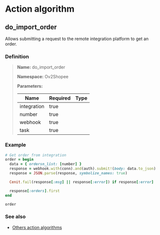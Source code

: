 # Action algorithm

## do_import_order

Allows submitting a request to the remote integration platform to get an order.
    
### Definition

> **Name:** do_import_order
> 
> **Namespace:** Ov2Shopee
>
> **Parameters:**
> 
> | Name | Required | Type |
> | --- | --- | --- |
> | integration | true |  |
> | number | true |  |
> | webhook | true |  |
> | task | true |  |

### Example
```ruby
# Get order from integration
order = begin
  data = { ordersn_list: [number] }
  response = webhook.with(conn).and(auth).submit!(body: data.to_json)
  response = JSON.parse(response, symbolize_names: true)

  Cenit.fail(response[:msg] || response[:error]) if response[:error]

  response[:orders].first
end

order
```

### See also
* [Others action algorithms](overview?id=do_import_order)